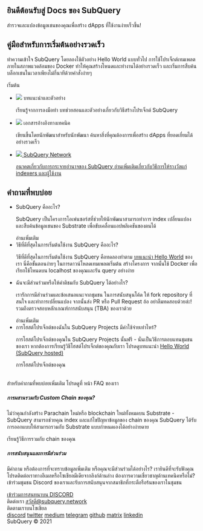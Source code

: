 <link rel="stylesheet" href="/assets/style/welcome.css" as="style" />
<div class="top2Sections">
  <section class="welcomeWords">
    <div class="main">
      <div>
        <h2 class="welcomeTitle">ยินดีต้อนรับสู่ <span>Docs</span> ของ SubQuery</h2>
        <p>สำรวจและแปลงข้อมูลเชนของคุณเพื่อสร้าง dApps ที่ใช้งานง่ายเร็วขึ้น!</p>
      </div>
    </div>
  </section>
  <section class="startSection main">
    <div>
      <h2 class="title"><span>คู่มือ</span>สำหรับการเริ่มต้นอย่างรวดเร็ว</h2>
      <p>ทำความเข้าใจ SubQuery โดยลองใช้ตัวอย่าง Hello World แบบทั่วไป การใช้โปรเจ็กต์เทมเพลตภายในสภาพแวดล้อมของ Docker ทำให้คุณสร้างโหนดและทำงานได้อย่างรวดเร็ว และเริ่มการสืบค้นบล็อกเชนในเวลาเพียงไม่กี่นาทีด้วยคำสั่งง่ายๆ
      </p>
      <span class="button">
        <router-link :to="{path: '/quickstart/helloworld-localhost/'}">
          <span>เริ่มต้น</span>
        </router-link>
      </span>
    </div>
  </section>
</div>
<div class="main">
  <div>
    <ul class="list">
      <li>
        <router-link :to="{path: '/tutorials_examples/introduction/'}">
          <div>
            <img src="/assets/img/tutorialsIcon.svg" />
            <span>บทแนะนำและตัวอย่าง</span>
            <p>เรียนรู้จากการลงมือทำ บทช่วยสอนและตัวอย่างเกี่ยวกับวิธีสร้างโปรเจ็กต์ SubQuery</p>
          </div>
        </router-link>
      </li>
      <li>
        <router-link :to="{path: '/create/introduction/'}">
          <div>
            <img src="/assets/img/docsIcon.svg" />
            <span>เอกสารอ้างอิงทางเทคนิค</span>
            <p>เขียนขึ้นโดยนักพัฒนาสำหรับนักพัฒนา ค้นหาสิ่งที่คุณต้องการเพื่อสร้าง dApps ที่ยอดเยี่ยมได้อย่างรวดเร็ว</p>
          </div>
        </router-link>
      </li>
      <li>
        <a href="https://static.subquery.network/whitepaper.pdf" target="_blank">
          <div>
            <img src="/assets/img/networkIcon.svg" />
            <span>SubQuery Network</span>
            <p>อนาคตเกี่ยวกับการกระจายอำนาจของ SubQuery อ่านเพิ่มเติมเกี่ยวกับวิธีการให้รางวัลแก่ indexers และผู้ใช้งาน</p>
          </div>
        </a>
      </li>
    </ul>
  </div>
</div>
<section class="faqSection main">
  <div>
    <h2 class="title">คำถามที่พบบ่อย</h2>
    <ul class="faqList">
      <li>
        <div class="title">SubQuery คืออะไร?</div>
        <div class="content">
          <p>SubQuery เป็นโครงการโอเพ่นซอร์สที่ช่วยให้นักพัฒนาสามารถทำการ index เปลี่ยนแปลง และสืบค้นข้อมูลเชนของ Substrate เพื่อขับเคลื่อนแอปพลิเคชันของตนได้</p>
          <span class="more">
            <router-link :to="{path: '/faqs/faqs/#what-is-subquery'}">อ่านเพิ่มเติม</router-link>
          </span>
        </div>
      </li>
      <li>
        <div class="title">วิธีที่ดีที่สุดในการเริ่มต้นใช้งาน SubQuery คืออะไร?</div>
        <div class="content">
          <p>วิธีที่ดีที่สุดในการเริ่มต้นใช้งาน SubQuery คือทดลองทำตาม <a href="/quickstart/helloworld-localhost/">บทแนะนำ Hello World</a> ของเรา นี่คือขั้นตอนง่ายๆ ในการดาวน์โหลดเทมเพลตเริ่มต้น สร้างโครงการ จากนั้นใช้ Docker เพื่อเรียกใช้โหนดบน localhost ของคุณและรัน query อย่างง่าย </p>
        </div>
      </li>
      <li>
        <div class="title">ฉันจะมีส่วนร่วมหรือให้คำติชมกับ SubQuery ได้อย่างไร?</div>
        <div class="content">
          <p>เรารักการมีส่วนร่วมและข้อเสนอแนะจากชุมชน ในการสนับสนุนโค้ด ให้ fork repository ที่สนใจ และทำการเปลี่ยนแปลง จากนั้นส่ง PR หรือ Pull Request อ้อ อย่าลืมทดสอบด้วยล่ะ! รวมถึงตรวจสอบหลักเกณฑ์การสนับสนุน (TBA) ของเราด้วย </p>
          <span class="more">
            <router-link :to="{path: '/faqs/faqs/#what-is-the-best-way-to-get-started-with-subquery'}">อ่านเพิ่มเติม</router-link>
          </span>
        </div>
      </li>
      <li>
        <div class="title">การโฮสต์โปรเจ็กต์ของฉันใน SubQuery Projects มีค่าใช้จ่ายเท่าไหร่?</div>
        <div class="content">
          <p>การโฮสต์โปรเจ็กต์ของคุณใน SubQuery Projects นั้นฟรี - นั่นเป็นวิธีการตอบแทนชุมชนของเรา หากต้องการเรียนรู้วิธีโฮสต์โปรเจ็กต์ของคุณกับเรา โปรดดูบทแนะนำ <a href="/quickstart/helloworld-hosted/">Hello World (SubQuery hosted)</a></p>
          <span class="more">
            <router-link :to="{path: '/publish/publish/'}">การโฮสต์โปรเจ็กต์ของคุณ</router-link>
          </span>
        </div>
      </li>
    </ul><br>
    สำหรับคำถามที่พบบ่อยเพิ่มเติม โปรดดูที่ <router-link :to="{path: '/faqs/faqs/'}">หน้า FAQ</router-link> ของเรา    
  </div>
</section>
<section class="main">
  <div>
    <div class="lastIntroduce lastIntroduce_1">
        <h5>การผสานรวมกับ Custom Chain ของคุณ?</h5>
        <p>ไม่ว่าคุณกำลังสร้าง Parachain ใหม่หรือ blockchain ใหม่ทั้งหมดบน Substrate - SubQuery สามารถช่วยคุณ index และแก้ไขปัญหาข้อมูลของ chain ของคุณ SubQuery ได้รับการออกแบบให้สามารถรวมกับ Substrate แบบกำหนดเองได้อย่างง่ายดาย</p>
        <span class="more">
          <router-link :to="{path: '/create/mapping/#custom-substrate-chains'}">เรียนรู้วิธีการรวมกับ chain ของคุณ</router-link>
        </span>
    </div>
    <div class="lastIntroduce lastIntroduce_2">
        <h5>การสนับสนุนและการมีส่วนร่วม</h5>
        <p>มีคำถาม หรือต้องการที่จะทราบข้อมูลเพิ่มเติม หรือคุณจะมีส่วนร่วมได้อย่างไร? เรายินดีที่จะรับฟังคุณ โปรดติดต่อเราทางอีเมลหรือโซเชียลมีเดียจากลิงก์ด้านล่าง ต้องการความเชี่ยวชาญด้านเทคนิคหรือไม่? เข้าร่วมชุมชน Discord ของเราและรับการสนับสนุนจากสมาชิกที่กระตือรือร้นของเราในชุมชน </p>
        <a class="more" target="_blank" href="https://discord.com/invite/78zg8aBSMG">เข้าร่วมการสนทนาบน DISCORD</a>
    </div>
    </div>
</section>
<section class="main connectSection">
  <div class="email">
    <span>ติดต่อเรา</span>
    <a href="mailto:hello@subquery.network">สวัสดี@subquery.network</a>
  </div>
  <div>
    <div>ติดตามเราบนโซเชียล</div>
    <div class="connectWay">
      <a href="https://discord.com/invite/78zg8aBSMG" target="_blank" class="connectDiscord">discord</a>
      <a href="https://twitter.com/subquerynetwork" target="_blank" class="connectTwitter">twitter</a>
      <a href="https://medium.com/@subquery" target="_blank" class="connectMedium">medium</a>
      <a href="https://t.me/subquerynetwork" target="_blank" class="connectTelegram">telegram</a>
      <a href="https://github.com/OnFinality-io/subql" target="_blank" class="connectGithub">github</a>
      <a href="https://matrix.to/#/#subquery:matrix.org" target="_blank" class="connectMatrix">matrix</a>
      <a href="https://www.linkedin.com/company/subquery" target="_blank" class="connectLinkedin">linkedin</a>
    </div>
  </div>
</section>
</div> </div>
<div class="footer">
  <div class="main"><div>SubQuery © 2021</div></div>
</div>
<script charset="utf-8" src="/assets/js/welcome.js"></script>
